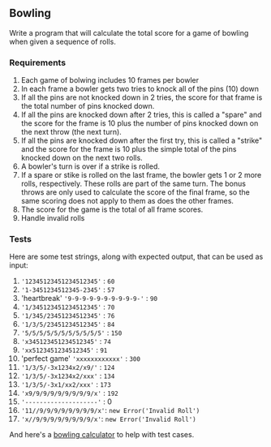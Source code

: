 ## Bowling
Write a program that will calculate the total score for a game of bowling when given a sequence of rolls.

### Requirements
1. Each game of bolwing includes 10 frames per bowler
2. In each frame a bowler gets two tries to knock all of the pins (10) down
3. If all the pins are not knocked down in 2 tries, the score for that frame is the total number of pins knocked down.
4. If all the pins are knocked down after 2 tries, this is called a "spare" and the score for the frame is 10 plus the number of pins knocked down on the next throw (the next turn).
5. If all the pins are knocked down after the first try, this is called a "strike" and the score for the frame is 10 plus the simple total of the pins knocked down on the next two rolls.
6. A bowler's turn is over if a strike is rolled.
7. If a spare or stike is rolled on the last frame, the bowler gets 1 or 2 more rolls, respectively. These rolls are part of the same turn. The bonus throws are only used to calculate the score of the final frame, so the same scoring does not apply to them as does the other frames.
8. The score for the game is the total of all frame scores.
9. Handle invalid rolls

### Tests
Here are some test strings, along with expected output, that can be used as input:
1. `'12345123451234512345'` : `60`
2. `'1-3451234512345-2345'` : `57`
3. 'heartbreak' `'9-9-9-9-9-9-9-9-9-9-'` : `90`
4. `'1/345123451234512345'` : `70`
5. `'1/345/23451234512345'` : `76`
6. `'1/3/5/23451234512345'` : `84`
7. `'5/5/5/5/5/5/5/5/5/5/5'` : `150`
8. `'x345123451234512345'` : `74`
9. `'xx5123451234512345'` : `91`
10. 'perfect game' `'xxxxxxxxxxxx'` : `300`
11. `'1/3/5/-3x1234x2/x9/'` : `124`
12. `'1/3/5/-3x1234x2/xxx'` : `134`
13. `'1/3/5/-3x1/xx2/xxx'` : `173`
14. `'x9/9/9/9/9/9/9/9/9/x'` : `192`
15. `'--------------------'` : 0
16. `'11//9/9/9/9/9/9/9/9/x'`: `new Error('Invalid Roll')`
17. `'x//9/9/9/9/9/9/9/9/x'`: `new Error('Invalid Roll')`

And here's a [bowling calculator](http://www.bowlinggenius.com/) to help with test cases.

